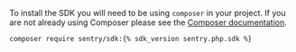 To install the SDK you will need to be using `composer` in your project. If you
are not already using Composer please see the [Composer documentation](https://getcomposer.org/download/).

```bash
composer require sentry/sdk:{% sdk_version sentry.php.sdk %}
```
